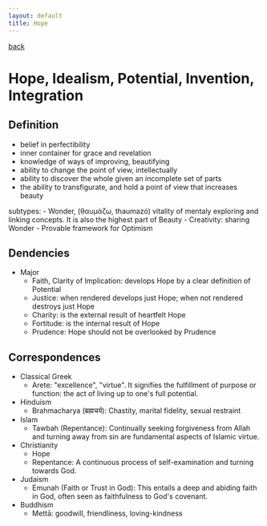 ```yaml
---
layout: default
title: Hope
---
```

[back](./)

# Hope, Idealism, Potential, Invention, Integration

## Definition


- belief in perfectibility
- inner container for grace and revelation
- knowledge of ways of improving, beautifying
- ability to change the point of view, intellectually
- ability to discover the whole given an incomplete set of parts
- the ability to transfigurate, and hold a point of view that increases beauty

subtypes:
    - Wonder, (θαυμάζω, thaumazó) vitality of mentaly exploring and linking concepts. It is also the highest part of Beauty
    - Creativity: sharing Wonder
    - Provable framework for Optimism


## Dendencies

- Major
    - Faith, Clarity of Implication: develops Hope by a clear definition of Potential
    - Justice: when rendered develops just Hope; when not rendered destroys just Hope
    - Charity: is the external result of heartfelt Hope
    - Fortitude: is the internal result of Hope
    - Prudence: Hope should not be overlooked by Prudence


## Correspondences

- Classical Greek
    - Arete: "excellence", "virtue". It signifies the fulfillment of purpose or function: the act of living up to one's full potential.
- Hinduism
    - Brahmacharya (ब्रह्मचर्य): Chastity, marital fidelity, sexual restraint
- Islam
    - Tawbah (Repentance): Continually seeking forgiveness from Allah and turning away from sin are fundamental aspects of Islamic virtue.
- Christianity
    - Hope
    - Repentance: A continuous process of self-examination and turning towards God.
- Judaism
    - Emunah (Faith or Trust in God): This entails a deep and abiding faith in God, often seen as faithfulness to God's covenant.
- Buddhism
    - Mettā: goodwill, friendliness, loving-kindness

